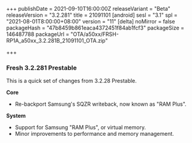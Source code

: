 +++
publishDate = 2021-09-10T16:00:00Z
releaseVariant = "Beta"
releaseVersion = "3.2.281"
title = 21091101
[android]
sesl = "3.1"
spl = "2021-08-01T8:00:00+08:00"
version = "11"
[delta]
noMirror = false
packageHash = "47b8459b861eaca4372451f84ab1fcf3"
packageSize = 146487788
packageUrl = "OTA/a50xx/FRSH-RP1A_a50xx_3.2.281B_21091101_OTA.zip"

+++
### Fresh 3.2.281 Prestable

This is a quick set of changes from 3.2.28 Prestable.

**Core**

* Re-backport Samsung's SQZR writeback, now known as "RAM Plus".

**System**

* Support for Samsung "RAM Plus", or virtual memory.
* Minor improvements to performance and memory management.
